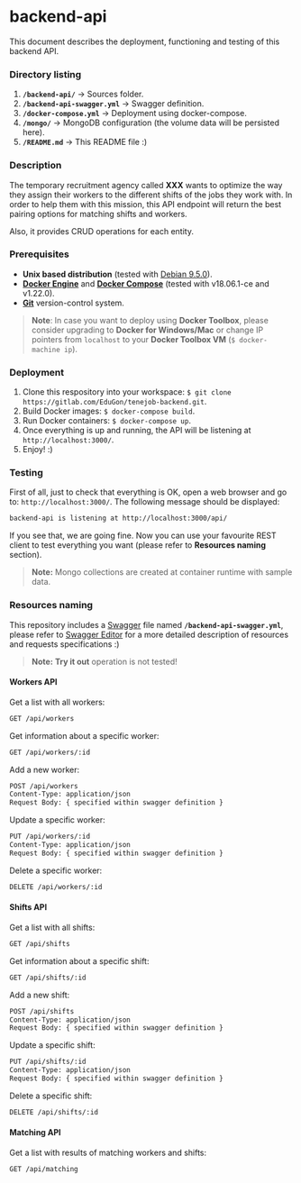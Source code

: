
# backend-api
This document describes the deployment, functioning and testing of this backend API.

### Directory listing
1. **`/backend-api/`** -> Sources folder.
2.  **`/backend-api-swagger.yml`** -> Swagger definition.
3. **`/docker-compose.yml`** -> Deployment using docker-compose.
4. **`/mongo/`** -> MongoDB configuration (the volume data will be persisted here).
5. **`/README.md`** -> This README file :)

### Description
The temporary recruitment agency called **XXX** wants to optimize the way they assign their workers to the different shifts of the jobs they work with. In order to help them with this mission, this API endpoint will return the best pairing options for matching shifts and workers.

Also, it provides CRUD operations for each entity.

### Prerequisites
- **Unix based distribution** (tested with [Debian 9.5.0](https://cdimage.debian.org/debian-cd/9.5.0/)).
- **[Docker Engine](https://docs.docker.com/engine/)** and **[Docker Compose](https://docs.docker.com/compose/)** (tested with v18.06.1-ce and v1.22.0).
- **[Git](https://git-scm.com/downloads)** version-control system.

> **Note**: In case you want to deploy using **Docker Toolbox**, please consider upgrading to **Docker for Windows/Mac** or change IP pointers from `localhost` to your **Docker Toolbox VM** (`$ docker-machine ip`).

### Deployment
1. Clone this respository into your workspace: ``$ git clone https://gitlab.com/EduGon/tenejob-backend.git``.
3. Build Docker images: ``$ docker-compose build``.
4. Run Docker containers: ``$ docker-compose up``.
5. Once everything is up and running, the API will be listening at ``http://localhost:3000/``.
6. Enjoy! :)

### Testing
First of all, just to check that everything is OK, open a web browser and go to: ``http://localhost:3000/``. The following message should be displayed:
``` bash
backend-api is listening at http://localhost:3000/api/
```
If you see that, we are going fine. Now you can use your favourite REST client to test everything you want (please refer to **Resources naming** section).

> **Note:** Mongo collections are created at container runtime with sample data.

### Resources naming
This repository includes a [Swagger](https://swagger.io) file named **`/backend-api-swagger.yml`**, please refer to [Swagger Editor](https://editor.swagger.io/) for a more detailed description of resources and requests specifications :)

> **Note:** **Try it out** operation is not tested!

#### Workers API
Get a list with all workers:
``` bash
GET /api/workers
```
Get information about a specific worker:
``` bash
GET /api/workers/:id
```
Add a new worker:
``` bash
POST /api/workers
Content-Type: application/json
Request Body: { specified within swagger definition }
```
Update a specific worker:
``` bash
PUT /api/workers/:id
Content-Type: application/json
Request Body: { specified within swagger definition }
```
Delete a specific worker:
``` bash
DELETE /api/workers/:id
```
#### Shifts API
Get a list with all shifts:
``` bash
GET /api/shifts
```
Get information about a specific shift:
``` bash
GET /api/shifts/:id
```
Add a new shift:
``` bash
POST /api/shifts
Content-Type: application/json
Request Body: { specified within swagger definition }
```
Update a specific shift:
``` bash
PUT /api/shifts/:id
Content-Type: application/json
Request Body: { specified within swagger definition }
```
Delete a specific shift:
``` bash
DELETE /api/shifts/:id
```
#### Matching API
Get a list with results of matching workers and shifts:
``` bash
GET /api/matching
```
